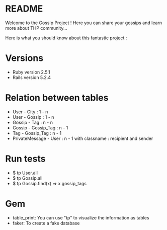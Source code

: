 # README

Welcome to the Gossip Project ! Here you can share your gossips and learn more about THP community...

Here is what you should know about this fantastic project :

# Versions
* Ruby version 2.5.1
* Rails version 5.2.4

# Relation between tables
* User - City :            1 - n
* User - Gossip :          1 - n
* Gossip - Tag :           n - n
* Gossip - Gossip_Tag :    n - 1
* Tag - Gossip_Tag :       n - 1
* PrivateMessage - User :  n - 1  with classname : recipient and sender

# Run tests
* $ tp User.all
* $ tp Gossip.all
* $ tp Gossip.find(x) => x.gossip_tags

# Gem
* table_print: You can use "tp" to visualize the information as tables
* faker: To create a fake database